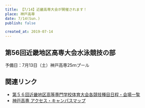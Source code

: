 ```yaml
---
title: 【7/14】近畿高専大会が開催されます！
place: 神戸高専
date: 7/14(Sun.)
publish: false

created_at: 2019-07-14
---
```


## 第56回近畿地区高専大会水泳競技の部

予備日：7月13日（土）神戸高専25ｍプール

## 関連リンク

- [第５６回近畿地区高等専門学校体育大会各競技種目日程・会場一覧](https://www.akashi.ac.jp/wp-content/uploads/2019/05/56kinkikaijyou-1.pdf)
- [神戸高専 アクセス・キャンパスマップ](http://www.kobe-kosen.ac.jp/common/access_campus_map.html)
